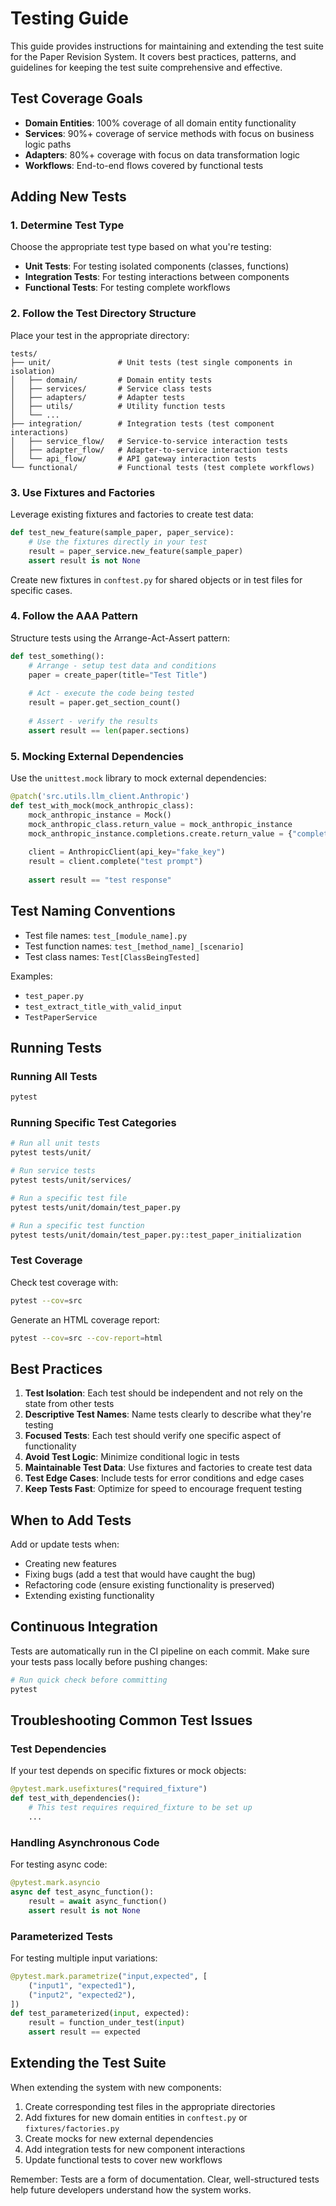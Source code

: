 # Testing Guide

This guide provides instructions for maintaining and extending the test suite for the Paper Revision System. It covers best practices, patterns, and guidelines for keeping the test suite comprehensive and effective.

## Test Coverage Goals

- **Domain Entities**: 100% coverage of all domain entity functionality
- **Services**: 90%+ coverage of service methods with focus on business logic paths
- **Adapters**: 80%+ coverage with focus on data transformation logic
- **Workflows**: End-to-end flows covered by functional tests

## Adding New Tests

### 1. Determine Test Type

Choose the appropriate test type based on what you're testing:

- **Unit Tests**: For testing isolated components (classes, functions)
- **Integration Tests**: For testing interactions between components
- **Functional Tests**: For testing complete workflows

### 2. Follow the Test Directory Structure

Place your test in the appropriate directory:

```
tests/
├── unit/               # Unit tests (test single components in isolation)
│   ├── domain/         # Domain entity tests
│   ├── services/       # Service class tests
│   ├── adapters/       # Adapter tests
│   ├── utils/          # Utility function tests
│   └── ...
├── integration/        # Integration tests (test component interactions)
│   ├── service_flow/   # Service-to-service interaction tests
│   ├── adapter_flow/   # Adapter-to-service interaction tests
│   └── api_flow/       # API gateway interaction tests
└── functional/         # Functional tests (test complete workflows)
```

### 3. Use Fixtures and Factories

Leverage existing fixtures and factories to create test data:

```python
def test_new_feature(sample_paper, paper_service):
    # Use the fixtures directly in your test
    result = paper_service.new_feature(sample_paper)
    assert result is not None
```

Create new fixtures in `conftest.py` for shared objects or in test files for specific cases.

### 4. Follow the AAA Pattern

Structure tests using the Arrange-Act-Assert pattern:

```python
def test_something():
    # Arrange - setup test data and conditions
    paper = create_paper(title="Test Title")
    
    # Act - execute the code being tested
    result = paper.get_section_count()
    
    # Assert - verify the results
    assert result == len(paper.sections)
```

### 5. Mocking External Dependencies

Use the `unittest.mock` library to mock external dependencies:

```python
@patch('src.utils.llm_client.Anthropic')
def test_with_mock(mock_anthropic_class):
    mock_anthropic_instance = Mock()
    mock_anthropic_class.return_value = mock_anthropic_instance
    mock_anthropic_instance.completions.create.return_value = {"completion": "test response"}
    
    client = AnthropicClient(api_key="fake_key")
    result = client.complete("test prompt")
    
    assert result == "test response"
```

## Test Naming Conventions

- Test file names: `test_[module_name].py`
- Test function names: `test_[method_name]_[scenario]`
- Test class names: `Test[ClassBeingTested]`

Examples:
- `test_paper.py`
- `test_extract_title_with_valid_input`
- `TestPaperService`

## Running Tests

### Running All Tests

```bash
pytest
```

### Running Specific Test Categories

```bash
# Run all unit tests
pytest tests/unit/

# Run service tests
pytest tests/unit/services/

# Run a specific test file
pytest tests/unit/domain/test_paper.py

# Run a specific test function
pytest tests/unit/domain/test_paper.py::test_paper_initialization
```

### Test Coverage

Check test coverage with:

```bash
pytest --cov=src
```

Generate an HTML coverage report:

```bash
pytest --cov=src --cov-report=html
```

## Best Practices

1. **Test Isolation**: Each test should be independent and not rely on the state from other tests
2. **Descriptive Test Names**: Name tests clearly to describe what they're testing
3. **Focused Tests**: Each test should verify one specific aspect of functionality
4. **Avoid Test Logic**: Minimize conditional logic in tests
5. **Maintainable Test Data**: Use fixtures and factories to create test data
6. **Test Edge Cases**: Include tests for error conditions and edge cases
7. **Keep Tests Fast**: Optimize for speed to encourage frequent testing

## When to Add Tests

Add or update tests when:

- Creating new features
- Fixing bugs (add a test that would have caught the bug)
- Refactoring code (ensure existing functionality is preserved)
- Extending existing functionality

## Continuous Integration

Tests are automatically run in the CI pipeline on each commit. Make sure your tests pass locally before pushing changes:

```bash
# Run quick check before committing
pytest
```

## Troubleshooting Common Test Issues

### Test Dependencies

If your test depends on specific fixtures or mock objects:

```python
@pytest.mark.usefixtures("required_fixture")
def test_with_dependencies():
    # This test requires required_fixture to be set up
    ...
```

### Handling Asynchronous Code

For testing async code:

```python
@pytest.mark.asyncio
async def test_async_function():
    result = await async_function()
    assert result is not None
```

### Parameterized Tests

For testing multiple input variations:

```python
@pytest.mark.parametrize("input,expected", [
    ("input1", "expected1"),
    ("input2", "expected2"),
])
def test_parameterized(input, expected):
    result = function_under_test(input)
    assert result == expected
```

## Extending the Test Suite

When extending the system with new components:

1. Create corresponding test files in the appropriate directories
2. Add fixtures for new domain entities in `conftest.py` or `fixtures/factories.py`
3. Create mocks for new external dependencies
4. Add integration tests for new component interactions
5. Update functional tests to cover new workflows

Remember: Tests are a form of documentation. Clear, well-structured tests help future developers understand how the system works.